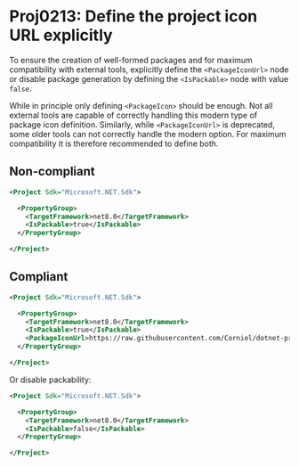 # Proj0213: Define the project icon URL explicitly
To ensure the creation of well-formed packages
and for maximum compatibility with external tools,
explicitly define the `<PackageIconUrl>` node or
disable package generation by defining the
`<IsPackable>` node with value `false`.

While in principle only defining `<PackageIcon>`
should be enough. Not all external tools are capable
of correctly handling this modern type of package icon
definition. Similarly, while `<PackageIconUrl>` is
deprecated, some older tools can not correctly handle
the modern option. For maximum compatibility it is
therefore recommended to define both.

## Non-compliant
``` XML
<Project Sdk="Microsoft.NET.Sdk">

  <PropertyGroup>
    <TargetFramework>net8.0</TargetFramework>
    <IsPackable>true</IsPackable>
  </PropertyGroup>

</Project>
```

## Compliant
``` XML
<Project Sdk="Microsoft.NET.Sdk">

  <PropertyGroup>
    <TargetFramework>net8.0</TargetFramework>
    <IsPackable>true</IsPackable>
    <PackageIconUrl>https://raw.githubusercontent.com/Corniel/dotnet-project-file-analyzers/main/design/logo_128x128.png</PackageIconUrl>
  </PropertyGroup>

</Project>
```

Or disable packability:

``` XML
<Project Sdk="Microsoft.NET.Sdk">

  <PropertyGroup>
    <TargetFramework>net8.0</TargetFramework>
    <IsPackable>false</IsPackable>
  </PropertyGroup>

</Project>
```
